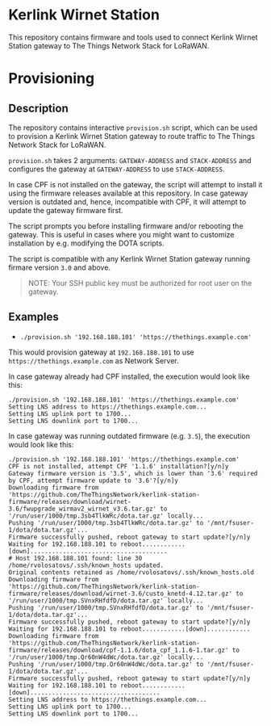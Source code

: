 # Kerlink Wirnet Station

This repository contains firmware and tools used to connect Kerlink Wirnet Station gateway to The Things Network Stack for LoRaWAN.

# Provisioning

## Description

The repository contains interactive `provision.sh` script, which can be used to provision a Kerlink Wirnet Station gateway to route traffic to The Things Network Stack for LoRaWAN.

`provision.sh` takes 2 arguments: `GATEWAY-ADDRESS` and `STACK-ADDRESS` and configures the gateway at `GATEWAY-ADDRESS` to use `STACK-ADDRESS`.

In case CPF is not installed on the gateway, the script will attempt to install it using the firmware releases available at this repository. In case gateway version is outdated and, hence, incompatible with CPF, it will attempt to update the gateway firmware first.

The script prompts you before installing firmware and/or rebooting the gateway. This is useful in cases where you might want to customize installation by e.g. modifying the DOTA scripts.

The script is compatible with any Kerlink Wirnet Station gateway running firmare version `3.0` and above.

> NOTE: Your SSH public key must be authorized for root user on the gateway.

## Examples

- `./provision.sh '192.168.188.101' 'https://thethings.example.com'`

This would provision gateway at `192.168.188.101` to use `https://thethings.example.com` as Network Server.

In case gateway already had CPF installed, the execution would look like this:

```
./provision.sh '192.168.188.101' 'https://thethings.example.com'
Setting LNS address to https://thethings.example.com...
Setting LNS uplink port to 1700...
Setting LNS downlink port to 1700...
```

In case gateway was running outdated firmware (e.g. `3.5`), the execution would look like this:

```
./provision.sh '192.168.188.101' 'https://thethings.example.com'
CPF is not installed, attempt CPF '1.1.6' installation?[y/n]y
Gateway firmware version is '3.5', which is lower than '3.6' required by CPF, attempt firmware update to '3.6'?[y/n]y
Downloading firmware from 'https://github.com/TheThingsNetwork/kerlink-station-firmware/releases/download/wirnet-3.6/fwupgrade_wirmav2_wirnet_v3.6.tar.gz' to '/run/user/1000/tmp.3sb4TlkWRc/dota.tar.gz' locally...
Pushing '/run/user/1000/tmp.3sb4TlkWRc/dota.tar.gz' to '/mnt/fsuser-1/dota/dota.tar.gz'...
Firmware successfully pushed, reboot gateway to start update?[y/n]y
Waiting for 192.168.188.101 to reboot............[down]......................................
# Host 192.168.188.101 found: line 30
/home/rvolosatovs/.ssh/known_hosts updated.
Original contents retained as /home/rvolosatovs/.ssh/known_hosts.old
Downloading firmware from 'https://github.com/TheThingsNetwork/kerlink-station-firmware/releases/download/wirnet-3.6/custo_knetd-4.12.tar.gz' to '/run/user/1000/tmp.SVnxRHfdfD/dota.tar.gz' locally...
Pushing '/run/user/1000/tmp.SVnxRHfdfD/dota.tar.gz' to '/mnt/fsuser-1/dota/dota.tar.gz'...
Firmware successfully pushed, reboot gateway to start update?[y/n]y
Waiting for 192.168.188.101 to reboot............[down]............
Downloading firmware from 'https://github.com/TheThingsNetwork/kerlink-station-firmware/releases/download/cpf-1.1.6/dota_cpf_1.1.6-1.tar.gz' to '/run/user/1000/tmp.Qr60nW4dWc/dota.tar.gz' locally...
Pushing '/run/user/1000/tmp.Qr60nW4dWc/dota.tar.gz' to '/mnt/fsuser-1/dota/dota.tar.gz'...
Firmware successfully pushed, reboot gateway to start update?[y/n]y
Waiting for 192.168.188.101 to reboot............[down]....................................
Setting LNS address to https://thethings.example.com...
Setting LNS uplink port to 1700...
Setting LNS downlink port to 1700...
```
